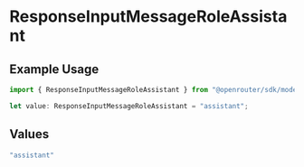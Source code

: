 # ResponseInputMessageRoleAssistant

## Example Usage

```typescript
import { ResponseInputMessageRoleAssistant } from "@openrouter/sdk/models";

let value: ResponseInputMessageRoleAssistant = "assistant";
```

## Values

```typescript
"assistant"
```